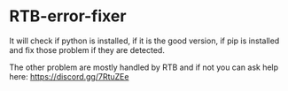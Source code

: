 # RTB-error-fixer
It will check if python is installed, if it is the good version, if pip is installed and fix those problem if they are detected.

The other problem are mostly handled by RTB and if not you can ask help here: https://discord.gg/7RtuZEe
